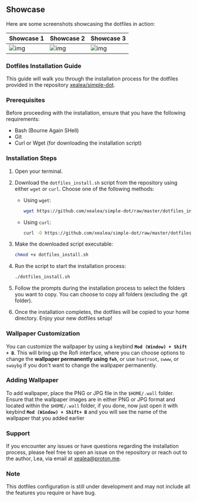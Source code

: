## Showcase
Here are some screenshots showcasing the dotfiles in action:

| Showcase 1 | Showcase 2 | Showcase 3 |
|--|--|--|
|![img](https://iili.io/HgKeUmX.md.png)|![img](https://iili.io/HgKQ3oQ.md.png)|![img](https://iili.io/HgKL1nV.md.png)

### Dotfiles Installation Guide
This guide will walk you through the installation process for the dotfiles provided in the repository [xealea/simple-dot](https://github.com/xealea/simple-dot).

### Prerequisites
Before proceeding with the installation, ensure that you have the following requirements:
- Bash (Bourne Again SHell)
- Git
- Curl or Wget (for downloading the installation script)

### Installation Steps
1. Open your terminal.

2. Download the `dotfiles_install.sh` script from the repository using either `wget` or `curl`. Choose one of the following methods:
   - Using `wget`:
     ```bash
     wget https://github.com/xealea/simple-dot/raw/master/dotfiles_install.sh
     ```
   - Using `curl`:
     ```bash
     curl -O https://github.com/xealea/simple-dot/raw/master/dotfiles_install.sh
     ```

3. Make the downloaded script executable:

   ```bash
   chmod +x dotfiles_install.sh
   ```

4. Run the script to start the installation process:

   ```bash
   ./dotfiles_install.sh
   ```

5. Follow the prompts during the installation process to select the folders you want to copy. You can choose to copy all folders (excluding the .git folder).

6. Once the installation completes, the dotfiles will be copied to your home directory. Enjoy your new dotfiles setup!

### Wallpaper Customization
You can customize the wallpaper by using a keybind **`Mod (Window) + Shift + B`**. This will bring up the Rofi interface, where you can choose options to change the **wallpaper permanently using `feh`**, or use `hsetroot`, `swww`, or `swaybg` if you don't want to change the wallpaper permanently.

### Adding Wallpaper 
To add wallpaper, place the PNG or JPG file in the `$HOME/.wall` folder. Ensure that the wallpaper images are in either PNG or JPG format and located within the `$HOME/.wall` folder, if you done, now just open it with keybind **`Mod (Window) + Shift+ B`** and you will see the name of the wallpaper that you added earlier

### Support
If you encounter any issues or have questions regarding the installation process, please feel free to open an issue on the repository or reach out to the author, Lea, via email at xealea@proton.me.

### Note
This dotfiles configuration is still under development and may not include all the features you require or have bug.
